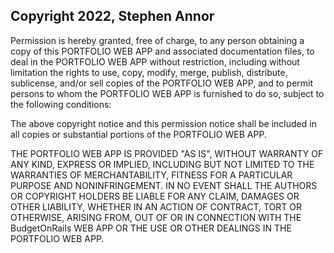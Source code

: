 ## Copyright 2022, Stephen Annor


Permission is hereby granted, free of charge, to any person obtaining a copy of this PORTFOLIO WEB APP and associated documentation files, to deal in the PORTFOLIO WEB APP without restriction, including without limitation the rights to use, copy, modify, merge, publish, distribute, sublicense, and/or sell copies of the PORTFOLIO WEB APP, and to permit persons to whom the PORTFOLIO WEB APP is furnished to do so, subject to the following conditions:

The above copyright notice and this permission notice shall be included in all copies or substantial portions of the PORTFOLIO WEB APP.

THE PORTFOLIO WEB APP IS PROVIDED "AS IS", WITHOUT WARRANTY OF ANY KIND, EXPRESS OR IMPLIED, INCLUDING BUT NOT LIMITED TO THE WARRANTIES OF MERCHANTABILITY, FITNESS FOR A PARTICULAR PURPOSE AND NONINFRINGEMENT. IN NO EVENT SHALL THE AUTHORS OR COPYRIGHT HOLDERS BE LIABLE FOR ANY CLAIM, DAMAGES OR OTHER LIABILITY, WHETHER IN AN ACTION OF CONTRACT, TORT OR OTHERWISE, ARISING FROM, OUT OF OR IN CONNECTION WITH THE BudgetOnRails WEB APP OR THE USE OR OTHER DEALINGS IN THE PORTFOLIO WEB APP.
